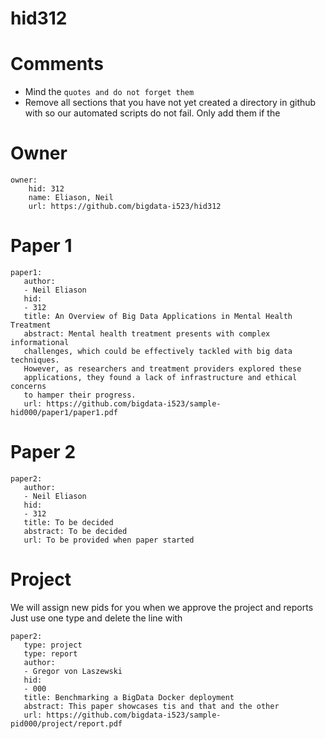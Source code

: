 # hid312
# Comments

* Mind the ```quotes and do not forget them```
* Remove all sections that you have not yet created a directory in github with so our automated scripts do not fail. Only add them if the 

# Owner

```
owner:
    hid: 312
    name: Eliason, Neil
    url: https://github.com/bigdata-i523/hid312
```

# Paper 1

```
paper1:
   author: 
   - Neil Eliason
   hid:
   - 312
   title: An Overview of Big Data Applications in Mental Health Treatment
   abstract: Mental health treatment presents with complex informational
   challenges, which could be effectively tackled with big data techniques. 
   However, as researchers and treatment providers explored these 
   applications, they found a lack of infrastructure and ethical concerns 
   to hamper their progress.
   url: https://github.com/bigdata-i523/sample-hid000/paper1/paper1.pdf
```
   
# Paper 2

```
paper2:
   author: 
   - Neil Eliason
   hid:
   - 312
   title: To be decided
   abstract: To be decided
   url: To be provided when paper started
```

# Project 

We will assign new pids for you when we approve the project and reports   
Just use one type and delete the line with 

```
paper2:
   type: project
   type: report
   author: 
   - Gregor von Laszewski
   hid:
   - 000
   title: Benchmarking a BigData Docker deployment
   abstract: This paper showcases tis and that and the other 
   url: https://github.com/bigdata-i523/sample-pid000/project/report.pdf
```
   
